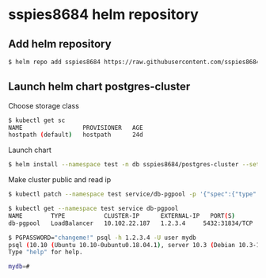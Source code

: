 # sspies8684 helm repository
 
## Add helm repository

```bash
$ helm repo add sspies8684 https://raw.githubusercontent.com/sspies8684/helm-repo/master
```

## Launch helm chart postgres-cluster

Choose storage class
```bash
$ kubectl get sc
NAME                 PROVISIONER   AGE
hostpath (default)   hostpath      24d
```

Launch chart
```bash
$ helm install --namespace test -n db sspies8684/postgres-cluster --set 'storage.class=hostpath'
```

Make cluster public and read ip
```bash
$ kubectl patch --namespace test service/db-pgpool -p '{"spec":{"type":"LoadBalancer"}}'

$ kubectl get --namespace test service db-pgpool
NAME        TYPE           CLUSTER-IP      EXTERNAL-IP   PORT(S)          AGE
db-pgpool   LoadBalancer   10.102.22.187   1.2.3.4     5432:31834/TCP   2m42s

$ PGPASSWORD="changeme!" psql -h 1.2.3.4 -U user mydb
psql (10.10 (Ubuntu 10.10-0ubuntu0.18.04.1), server 10.3 (Debian 10.3-1.pgdg90+1))
Type "help" for help.

mydb=# 
```
